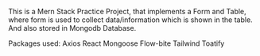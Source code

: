 This is a Mern Stack Practice Project, that implements a Form and Table, where form is used to collect data/information which is shown in the table. And also stored in Mongodb Database.

Packages used:
Axios
React
Mongoose
Flow-bite
Tailwind
Toatify
